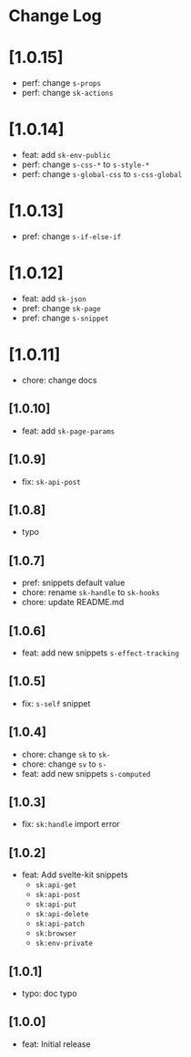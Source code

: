 # Change Log

# [1.0.15]

- perf: change `s-props`
- perf: change `sk-actions`

# [1.0.14]

- feat: add `sk-env-public`
- perf: change `s-css-*` to `s-style-*`
- perf: change `s-global-css` to `s-css-global`

# [1.0.13]

- pref: change `s-if-else-if`

# [1.0.12]

- feat: add `sk-json`
- pref: change `sk-page`
- pref: change `s-snippet`

# [1.0.11]

- chore: change docs

## [1.0.10]

- feat: add `sk-page-params`

## [1.0.9]

- fix: `sk-api-post`

## [1.0.8]

- typo

## [1.0.7]

- pref: snippets default value
- chore: rename `sk-handle` to `sk-hooks`
- chore: update README.md

## [1.0.6]

- feat: add new snippets `s-effect-tracking`

## [1.0.5]

- fix: `s-self` snippet

## [1.0.4]

- chore: change `sk` to `sk-`
- chore: change `sv` to `s-`
- feat: add new snippets `s-computed`

## [1.0.3]

- fix: `sk:handle` import error

## [1.0.2]

- feat: Add svelte-kit snippets
  - `sk:api-get`
  - `sk:api-post`
  - `sk:api-put`
  - `sk:api-delete`
  - `sk:api-patch`
  - `sk:browser`
  - `sk:env-private`

## [1.0.1]

- typo: doc typo

## [1.0.0]

- feat: Initial release
